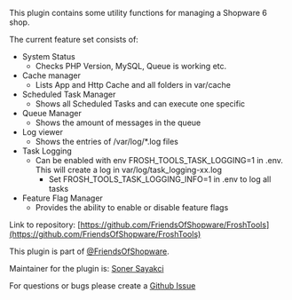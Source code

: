 This plugin contains some utility functions for managing a Shopware 6 shop.

The current feature set consists of:

*   System Status
    *   Checks PHP Version, MySQL, Queue is working etc.
*   Cache manager
    *   Lists App and Http Cache and all folders in var/cache
*   Scheduled Task Manager
    *   Shows all Scheduled Tasks and can execute one specific
*   Queue Manager
    *   Shows the amount of messages in the queue
*   Log viewer
    *   Shows the entries of /var/log/*.log files
*   Task Logging
    *   Can be enabled with env FROSH_TOOLS_TASK_LOGGING=1 in .env. This will create a log in var/log/task_logging-xx.log
        *   Set FROSH_TOOLS_TASK_LOGGING_INFO=1 in .env to log all tasks
*   Feature Flag Manager
    *   Provides the ability to enable or disable feature flags

Link to repository: [https://github.com/FriendsOfShopware/FroshTools](https://github.com/FriendsOfShopware/FroshTools)

This plugin is part of [@FriendsOfShopware](https://store.shopware.com/en/friends-of-shopware.html).  

Maintainer for the plugin is: [Soner Sayakci](https://github.com/shyim)

For questions or bugs please create a [Github Issue](https://github.com/FriendsOfShopware/FroshTools/issues/new)
